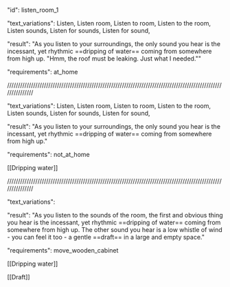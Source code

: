 "id": listen_room_1

"text_variations":
Listen, Listen room, Listen to room, Listen to the room, Listen sounds, Listen for sounds, Listen for sound, 

"result":
"As you listen to your surroundings, the only sound you hear is the incessant, yet rhythmic ==dripping of water== coming from somewhere from high up. "Hmm, the roof must be leaking. Just what I needed.""

"requirements": at_home

///////////////////////////////////////////////////////////////////////////////////////////////////////////////

"text_variations":
Listen, Listen room, Listen to room, Listen to the room, Listen sounds, Listen for sounds, Listen for sound, 

"result":
"As you listen to your surroundings, the only sound you hear is the incessant, yet rhythmic ==dripping of water== coming from somewhere from high up."

"requirements": not_at_home

[[Dripping water]]

///////////////////////////////////////////////////////////////////////////////////////////////////////////////

"text_variations":

"result":
"As you listen to the sounds of the room, the first and obvious thing you hear is the incessant, yet rhythmic ==dripping of water== coming from somewhere from high up. The other sound you hear is a low whistle of wind - you can feel it too - a gentle ==draft== in a large and empty space."

"requirements": move_wooden_cabinet

[[Dripping water]]

[[Draft]]
